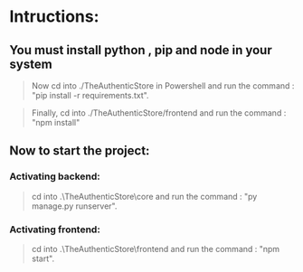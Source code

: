 # Intructions:

## You must install python , pip and node in your system


>Now cd into ./TheAuthenticStore in Powershell and run the command : "pip install -r requirements.txt".

>Finally, cd into ./TheAuthenticStore/frontend and run the command : "npm install"


## Now to start the project:

### Activating backend:

>cd into .\TheAuthenticStore\core and run the command : "py manage.py runserver".


### Activating frontend:

>cd into .\TheAuthenticStore\frontend and run the command : "npm start".